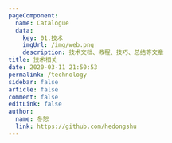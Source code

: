 ```yaml
---
pageComponent: 
  name: Catalogue
  data: 
    key: 01.技术
    imgUrl: /img/web.png
    description: 技术文档、教程、技巧、总结等文章
title: 技术相关
date: 2020-03-11 21:50:53
permalink: /technology
sidebar: false
article: false
comment: false
editLink: false
author: 
  name: 冬恕
  link: https://github.com/hedongshu
---
```



